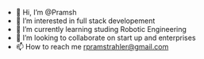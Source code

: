 - 👋 Hi, I’m @Pramsh
- 👀 I’m interested in full stack developement
- 🌱 I’m currently learning studing Robotic Engineering
- 💞️ I’m looking to collaborate on start up and enterprises
- 📫 How to reach me rpramstrahler@gmail.com

<!---
Pramsh/Pramsh is a ✨ special ✨ repository because its `README.md` (this file) appears on your GitHub profile.
You can click the Preview link to take a look at your changes.
--->
